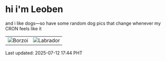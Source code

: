# hi i'm Leoben

and i like dogs—so have some random dog pics that change whenever my CRON feels like it

|  |  |
|--------|----------|
| ![Borzoi](https://random-dog-vercel.vercel.app/api/random-borzoi?v=1752313457) | ![Labrador](https://random-dog-vercel.vercel.app/api/random-labrador?v=1752313457) |

Last updated: 2025-07-12 17:44 PHT
